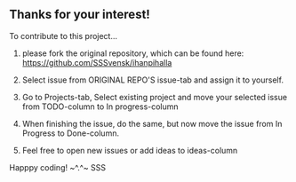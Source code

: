 Thanks for your interest!
--------------------------

To contribute to this project...

1. please fork the original repository, which can be found here: https://github.com/SSSvensk/ihanpihalla

2. Select issue from ORIGINAL REPO'S issue-tab and assign it to yourself.

3. Go to Projects-tab, Select existing project and move your selected issue from TODO-column to In progress-column

4. When finishing the issue, do the same, but now move the issue from In Progress to Done-column.

5. Feel free to open new issues or add ideas to ideas-column

Happpy coding! 
~^.^~
SSS
